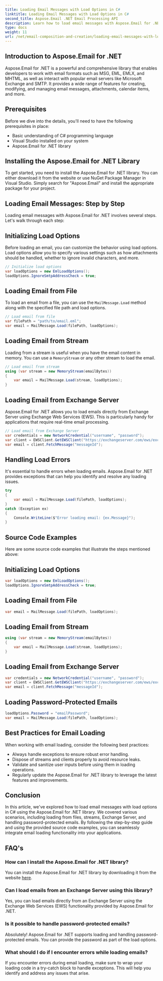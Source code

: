 ```yaml
---
title: Loading Email Messages with Load Options in C#
linktitle: Loading Email Messages with Load Options in C#
second_title: Aspose.Email .NET Email Processing API
description: Learn how to load email messages with Aspose.Email for .NET in C#. Explore step-by-step guide and source code examples for effective email handling.
type: docs
weight: 11
url: /net/email-composition-and-creation/loading-email-messages-with-load-options-in-csharp/
---
```


## Introduction to Aspose.Email for .NET

Aspose.Email for .NET is a powerful and comprehensive library that enables developers to work with email formats such as MSG, EML, EMLX, and MHTML, as well as interact with popular email servers like Microsoft Exchange and SMTP. It provides a wide range of features for creating, modifying, and managing email messages, attachments, calendar items, and more.

## Prerequisites

Before we dive into the details, you'll need to have the following prerequisites in place:

- Basic understanding of C# programming language
- Visual Studio installed on your system
- Aspose.Email for .NET library

## Installing the Aspose.Email for .NET Library

To get started, you need to install the Aspose.Email for .NET library. You can either download it from the website or use NuGet Package Manager in Visual Studio. Simply search for "Aspose.Email" and install the appropriate package for your project.

## Loading Email Messages: Step by Step

Loading email messages with Aspose.Email for .NET involves several steps. Let's walk through each step:

## Initializing Load Options

Before loading an email, you can customize the behavior using load options. Load options allow you to specify various settings such as how attachments should be handled, whether to ignore invalid characters, and more.

```csharp
// Initialize load options
var loadOptions = new EmlLoadOptions();
loadOptions.IgnoreSmtpAddressCheck = true;
```

## Loading Email from File

To load an email from a file, you can use the `MailMessage.Load` method along with the specified file path and load options.

```csharp
// Load email from file
var filePath = "path/to/email.eml";
var email = MailMessage.Load(filePath, loadOptions);
```

## Loading Email from Stream

Loading from a stream is useful when you have the email content in memory. You can use a `MemoryStream` or any other stream to load the email.

```csharp
// Load email from stream
using (var stream = new MemoryStream(emailBytes))
{
    var email = MailMessage.Load(stream, loadOptions);
}
```

## Loading Email from Exchange Server

Aspose.Email for .NET allows you to load emails directly from Exchange Server using Exchange Web Services (EWS). This is particularly handy for applications that require real-time email processing.

```csharp
// Load email from Exchange Server
var credentials = new NetworkCredential("username", "password");
var client = EWSClient.GetEWSClient("https://exchangeserver.com/ews/exchange.asmx", credentials);
var email = client.FetchMessage("messageId");
```

## Handling Load Errors

It's essential to handle errors when loading emails. Aspose.Email for .NET provides exceptions that can help you identify and resolve any loading issues.

```csharp
try
{
    var email = MailMessage.Load(filePath, loadOptions);
}
catch (Exception ex)
{
    Console.WriteLine($"Error loading email: {ex.Message}");
}
```

## Source Code Examples

Here are some source code examples that illustrate the steps mentioned above:

## Initializing Load Options

```csharp
var loadOptions = new EmlLoadOptions();
loadOptions.IgnoreSmtpAddressCheck = true;
```

## Loading Email from File

```csharp
var email = MailMessage.Load(filePath, loadOptions);
```

## Loading Email from Stream

```csharp
using (var stream = new MemoryStream(emailBytes))
{
    var email = MailMessage.Load(stream, loadOptions);
}
```

## Loading Email from Exchange Server

```csharp
var credentials = new NetworkCredential("username", "password");
var client = EWSClient.GetEWSClient("https://exchangeserver.com/ews/exchange.asmx", credentials);
var email = client.FetchMessage("messageId");
```

## Loading Password-Protected Emails

```csharp
loadOptions.Password = "emailPassword";
var email = MailMessage.Load(filePath, loadOptions);
```

## Best Practices for Email Loading

When working with email loading, consider the following best practices:

- Always handle exceptions to ensure robust error handling.
- Dispose of streams and clients properly to avoid resource leaks.
- Validate and sanitize user inputs before using them in loading operations.
- Regularly update the Aspose.Email for .NET library to leverage the latest features and improvements.

## Conclusion

In this article, we've explored how to load email messages with load options in C# using the Aspose.Email for .NET library. We covered various scenarios, including loading from files, streams, Exchange Server, and handling password-protected emails. By following the step-by-step guide and using the provided source code examples, you can seamlessly integrate email loading functionality into your applications.

## FAQ's

### How can I install the Aspose.Email for .NET library?

You can install the Aspose.Email for .NET library by downloading it from the website [here](https://releases.aspose.com/email/net).

### Can I load emails from an Exchange Server using this library?

Yes, you can load emails directly from an Exchange Server using the Exchange Web Services (EWS) functionality provided by Aspose.Email for .NET.

### Is it possible to handle password-protected emails?

Absolutely! Aspose.Email for .NET supports loading and handling password-protected emails. You can provide the password as part of the load options.

### What should I do if I encounter errors while loading emails?

If you encounter errors during email loading, make sure to wrap your loading code in a try-catch block to handle exceptions. This will help you identify and address any issues that arise.

